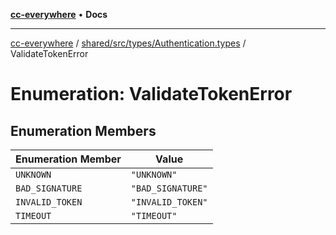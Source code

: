 [**cc-everywhere**](../../../../../index.md) • **Docs**

***

[cc-everywhere](../../../../../index.md) / [shared/src/types/Authentication.types](../index.md) / ValidateTokenError

# Enumeration: ValidateTokenError

## Enumeration Members

| Enumeration Member | Value |
| ------ | ------ |
| `UNKNOWN` | `"UNKNOWN"` |
| `BAD_SIGNATURE` | `"BAD_SIGNATURE"` |
| `INVALID_TOKEN` | `"INVALID_TOKEN"` |
| `TIMEOUT` | `"TIMEOUT"` |
